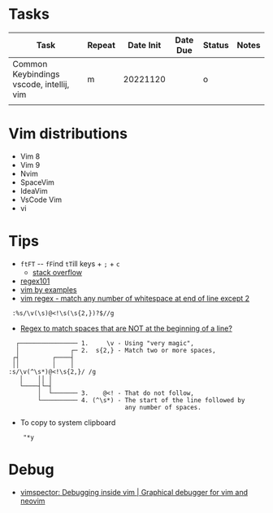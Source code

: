 # Tasks
Task | Repeat | Date Init | Date Due | Status | Notes
---|---|---|---|---|---
Common Keybindings vscode, intellij, vim | m | 20221120 |  | o |
|||||

# Vim distributions

* Vim 8
* Vim 9
* Nvim
* SpaceVim
* IdeaVim
* VsCode Vim
* vi

# Tips

* `ftFT` -- `fF`ind `tT`ill keys + `;` + `c`
  - [stack overflow](https://stackoverflow.com/questions/12495442/what-do-the-f-and-t-commands-do-in-vim)
* [regex101](https://regex101.com/r/GyxvOQ/1)
* [vim by examples](https://learnbyexample.gitbooks.io/vim-reference/content/Regular_Expressions.html)
* [vim regex - match any number of whitespace at end of line except 2](https://stackoverflow.com/questions/67616933/vim-regex-match-any-number-of-whitespace-at-end-of-line-except-2)  
```vim regex
 :%s/\v(\s)@<!\s(\s{2,})?$//g
```
* [Regex to match spaces that are NOT at the beginning of a line?](https://vi.stackexchange.com/questions/7914/regex-to-match-spaces-that-are-not-at-the-beginning-of-a-line) 
```vim regex  
  ┌──────────────── 1.     \v - Using "very magic",
  │              ┌─ 2.  s{2,} - Match two or more spaces,
 ┌┤         ┌────┤
 ││         │    │
:s/\v(^\s*)@<!\s{2,}/ /g
   │    ││ │
   └────┤└─┤
        │  └─────── 3.    @<! - That do not follow,
        └────────── 4. (^\s*) - The start of the line followed by
                                any number of spaces.
```
* To copy to system clipboard 
```vim keymapping 
    "*y 
```
# Debug 
* [vimspector: Debugging inside vim | Graphical debugger for vim and neovim](https://www.youtube.com/watch?v=U4KLYhkIgB4)


